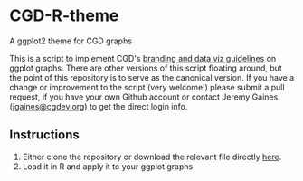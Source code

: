 # CGD-R-theme
A ggplot2 theme for CGD graphs

This is a script to implement CGD's [branding and data viz guidelines](https://centerforglobaldevelop.sharepoint.com/:b:/r/sites/fileshare/Shared%20Documents/NDrive/Communications/CGD%20Branding%20Materials/CGD-Data-Viz-Style-Guide.pdf?csf=1&web=1&e=H081DY) on ggplot graphs. There are other versions of this script floating around, but the point of this repository is to serve as the canonical version. If you have a change or improvement to the script (very welcome!) please submit a pull request, if you have your own Github account or contact Jeremy Gaines (jgaines@cgdev.org) to get the direct login info.

## Instructions

1. Either clone the repository or download the relevant file directly [here](https://github.com/cgdevDC/CGD-R-theme/blob/main/theme_cgd.R).
2. Load it in R and apply it to your ggplot graphs
